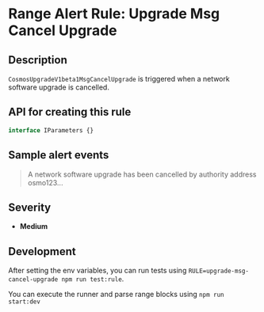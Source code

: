 # Range Alert Rule: Upgrade Msg Cancel Upgrade

## Description

`CosmosUpgradeV1beta1MsgCancelUpgrade` is triggered when a network software upgrade is cancelled.

## API for creating this rule

```typescript
interface IParameters {}
```

## Sample alert events

> A network software upgrade has been cancelled by authority address osmo123...

## Severity

- **Medium**

## Development

After setting the env variables, you can run tests using `RULE=upgrade-msg-cancel-upgrade npm run test:rule`.

You can execute the runner and parse range blocks using `npm run start:dev`
